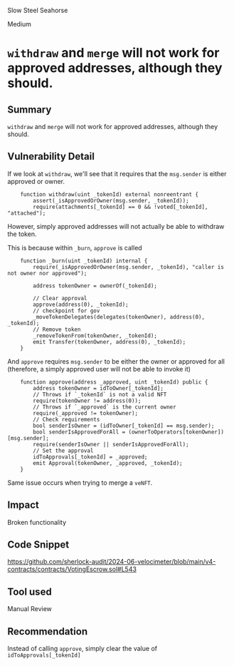 Slow Steel Seahorse

Medium

# `withdraw` and `merge` will not work for approved addresses, although they should.

## Summary
`withdraw` and `merge` will not work for approved addresses, although they should.

## Vulnerability Detail
If we look at `withdraw`, we'll see that it requires that the `msg.sender` is either approved or owner.
```solidity
    function withdraw(uint _tokenId) external nonreentrant {
        assert(_isApprovedOrOwner(msg.sender, _tokenId));
        require(attachments[_tokenId] == 0 && !voted[_tokenId], "attached");
```

However, simply approved addresses will not actually be able to withdraw the token.

This is because within `_burn`, `approve` is called 
```solidity
    function _burn(uint _tokenId) internal {
        require(_isApprovedOrOwner(msg.sender, _tokenId), "caller is not owner nor approved");

        address tokenOwner = ownerOf(_tokenId);

        // Clear approval
        approve(address(0), _tokenId);
        // checkpoint for gov
        _moveTokenDelegates(delegates(tokenOwner), address(0), _tokenId);
        // Remove token
        _removeTokenFrom(tokenOwner, _tokenId);
        emit Transfer(tokenOwner, address(0), _tokenId);
    }
```

And `approve` requires `msg.sender` to be either the owner or approved for all (therefore, a simply approved user will not be able to invoke it) 
```solidity
    function approve(address _approved, uint _tokenId) public {
        address tokenOwner = idToOwner[_tokenId];
        // Throws if `_tokenId` is not a valid NFT
        require(tokenOwner != address(0));
        // Throws if `_approved` is the current owner
        require(_approved != tokenOwner);
        // Check requirements
        bool senderIsOwner = (idToOwner[_tokenId] == msg.sender);
        bool senderIsApprovedForAll = (ownerToOperators[tokenOwner])[msg.sender];
        require(senderIsOwner || senderIsApprovedForAll);
        // Set the approval
        idToApprovals[_tokenId] = _approved;
        emit Approval(tokenOwner, _approved, _tokenId);
    }
```

Same issue occurs when trying to merge a `veNFT`.

## Impact
Broken functionality

## Code Snippet
https://github.com/sherlock-audit/2024-06-velocimeter/blob/main/v4-contracts/contracts/VotingEscrow.sol#L543

## Tool used

Manual Review

## Recommendation
Instead of calling `approve`, simply clear the value of `idToApprovals[_tokenId] `